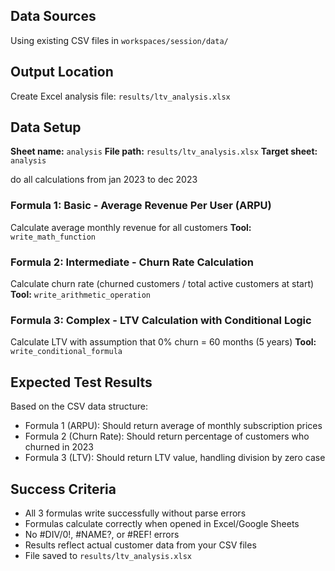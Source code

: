 ## Data Sources
Using existing CSV files in `workspaces/session/data/`

## Output Location
Create Excel analysis file: `results/ltv_analysis.xlsx`

## Data Setup
**Sheet name:** `analysis`
**File path:** `results/ltv_analysis.xlsx`
**Target sheet:** `analysis`

do all calculations from jan 2023 to dec 2023

### Formula 1: Basic - Average Revenue Per User (ARPU)
Calculate average monthly revenue for all customers
**Tool:** `write_math_function`

### Formula 2: Intermediate - Churn Rate Calculation  
Calculate churn rate (churned customers / total active customers at start)
**Tool:** `write_arithmetic_operation` 

### Formula 3: Complex - LTV Calculation with Conditional Logic
Calculate LTV with assumption that 0% churn = 60 months (5 years)
**Tool:** `write_conditional_formula` 

## Expected Test Results
Based on the CSV data structure:
- Formula 1 (ARPU): Should return average of monthly subscription prices
- Formula 2 (Churn Rate): Should return percentage of customers who churned in 2023
- Formula 3 (LTV): Should return LTV value, handling division by zero case


## Success Criteria
- All 3 formulas write successfully without parse errors
- Formulas calculate correctly when opened in Excel/Google Sheets  
- No #DIV/0!, #NAME?, or #REF! errors
- Results reflect actual customer data from your CSV files
- File saved to `results/ltv_analysis.xlsx`
